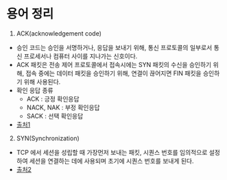 # 용어 정리
1. ACK(acknowledgement code)
  - 승인 코드는 승인을 서명하거나, 응답을 보내기 위해, 통신 프로토콜의 일부로서 통신 프로세서나 컴퓨터 사이를 지나가는 신호이다.
  - ACK 패킷은 전송 제어 프로토콜에서 접속시에는 SYN 패킷의 수신을 승인하기 위해, 접속 중에는 데이터 패킷을 승인하기 위해, 연결이 끊어지면 FIN 패킷을 승인하기 위해 사용된다.
  - 확인 응답 종류
    - ACK : 긍정 확인응답
    - NACK, NAK : 부정 확인응답
    - SACK : 선택 확인응답
  - [출처1](https://ko.wikipedia.org/wiki/%EC%9D%91%EB%8B%B5_%EB%AC%B8%EC%9E%90)
2. SYN(Synchronization)
  - TCP 에서 세션을 성립할 때  가장먼저 보내는 패킷, 시퀀스 번호를 임의적으로 설정하여 세션을 연결하는 데에 사용되며 초기에 시퀀스 번호를 보내게 된다.
  - [출처2](https://mindgear.tistory.com/206)
